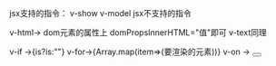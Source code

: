 jsx支持的指令：
v-show
v-model
jsx不支持的指令

v-html-> dom元素的属性上 domPropsInnerHTML="值"即可
v-text同理

v-if ->{is?is:""}
v-for->{Array.map(item=>(要渲染的元素))}
v-on ->  <button onClick={this.handleClick} ></button>